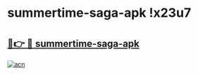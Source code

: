 # summertime-saga-apk !x23u7

# <h2><a href="https://qeut2s.esa.edu.pl?title=summertime-saga-apk&ref=x23u7">🔗👉 🔴 summertime-saga-apk</a></h2>

[![acn](https://github.com/user-attachments/assets/0f9c940e-d8b0-45ae-aac7-cd30a18b3e1c)](https://qeut2s.esa.edu.pl?title=summertime-saga-apk&ref=x23u7)

